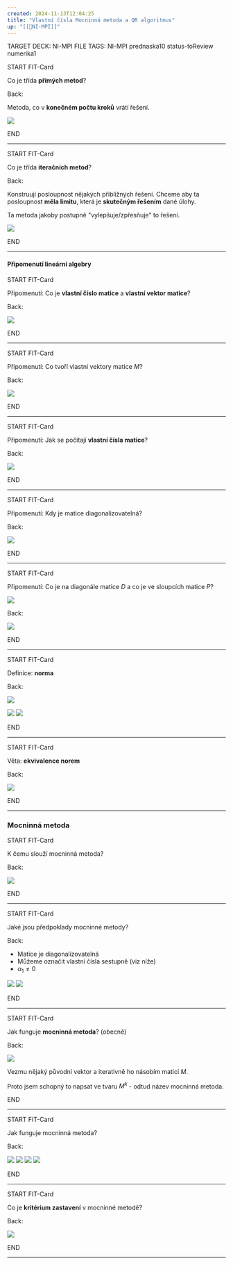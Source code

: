 ```yaml
---
created: 2024-11-13T12:04:25
title: "Vlastní čísla Mocninná metoda a QR algoritmus"
up: "[[📖NI-MPI]]"
---
```


TARGET DECK: NI-MPI
FILE TAGS: NI-MPI prednaska10 status-toReview numerika1

START
FIT-Card

Co je třída **přímých metod**?

Back:

Metoda, co v **konečném počtu kroků** vrátí řešení.

<!-- DetailInfoStart -->
![](../../../Assets/Pasted%20image%2020241113120616.png)
<!-- DetailInfoEnd -->
<!--ID: 1735205749467-->
END

---


START
FIT-Card

Co je třída **iteračních metod**?

Back:

Konstruují posloupnost nějakých přibližných řešení. Chceme aby ta posloupnost **měla limitu**, která je **skutečným řešením** dané úlohy.

Ta metoda jakoby postupně "vylepšuje/zpřesňuje" to řešení.

<!-- DetailInfoStart -->
![](../../../Assets/Pasted%20image%2020241113120820.png)
<!-- DetailInfoEnd -->
<!--ID: 1735205749469-->
END

---

#### Připomenutí lineární algebry


START
FIT-Card

Připomenutí: Co je **vlastní číslo matice** a **vlastní vektor matice**?

Back:

![](../../../Assets/Pasted%20image%2020241113120949.png)
<!--ID: 1735205749472-->
END

---


START
FIT-Card

Připomenutí: Co tvoří vlastní vektory matice $M$?

Back:

![](../../../Assets/Pasted%20image%2020241113121014.png)
<!--ID: 1735205749474-->
END

---


START
FIT-Card

Připomenutí: Jak se počítají **vlastní čísla matice**?

Back:

![](../../../Assets/Pasted%20image%2020241113122213.png)
<!--ID: 1735205749477-->
END

---


START
FIT-Card

Připomenutí: Kdy je matice diagonalizovatelná?

Back:

![](../../../Assets/Pasted%20image%2020241113122403.png)
<!--ID: 1735205749479-->
END

---


START
FIT-Card

Připomenutí: Co je na diagonále matice $D$ a co je ve sloupcích matice $P$?

![](../../../Assets/Pasted%20image%2020241113122403.png)

Back:

![](../../../Assets/Pasted%20image%2020241113122552.png)
<!--ID: 1735205749485-->
END

---


START
FIT-Card

Definice: **norma**

Back:

![](../../../Assets/Pasted%20image%2020241113122701.png)

<!-- ExampleStart -->
![](../../../Assets/Pasted%20image%2020241113122707.png)
![](../../../Assets/Pasted%20image%2020241113122815.png)
<!-- ExampleEnd -->
<!--ID: 1735205749489-->
END

---


START
FIT-Card

Věta: **ekvivalence norem**

Back:

![](../../../Assets/Pasted%20image%2020241113122842.png)
<!--ID: 1735205749491-->
END

---

### Mocninná metoda

START
FIT-Card

K čemu slouží mocninná metoda?

Back:

![](../../../Assets/Pasted%20image%2020241113123136.png)
<!--ID: 1735205749494-->
END

---


START
FIT-Card

Jaké jsou předpoklady mocninné metody?

Back:

- Matice je diagonalizovatelná
- Můžeme označit vlastní čísla sestupně (viz níže)
- $\alpha_1 \neq 0$

![](../../../Assets/Pasted%20image%2020241113123241.png)
![](../../../Assets/Pasted%20image%2020241113123834.png)
<!--ID: 1735205749497-->
END

---


START
FIT-Card

Jak funguje **mocninná metoda**? (obecně)

Back:

![](../../../Assets/Pasted%20image%2020241113123657.png)

<!-- InformallySaidStart -->
Vezmu nějaký původní vektor a iterativně ho násobím maticí $M$.

Proto jsem schopný to napsat ve tvaru $M^k$ - odtud název mocninná metoda.
<!-- InformallySaidEnd -->
<!--ID: 1735205749499-->
END

---


START
FIT-Card

Jak funguje mocninná metoda?

Back:


![](../../../Assets/Pasted%20image%2020241113125152.png)
![](../../../Assets/Pasted%20image%2020241113125159.png)
![](../../../Assets/Pasted%20image%2020241113125205.png)
![](../../../Assets/Pasted%20image%2020241113125211.png)
<!--ID: 1735205749502-->
END

---


START
FIT-Card

Co je **kritérium zastavení** v mocninné metodě?

Back:

![](../../../Assets/Pasted%20image%2020241113125232.png)
<!--ID: 1735205749504-->
END

---
